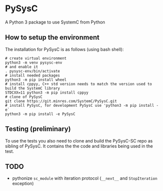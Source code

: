 # PySysC

A Python 3 package to use SystemC from Python

## How to setup the environment

The installation for PySysC is as follows (using bash shell):

```
# create virtual environment
python3 -m venv pysysc-env
# and enable it
. pysysc-env/bin/activate
# install needed packages
python3 -m pip install wheel
# install cppyy, C++ std version needs to match the version used to build the SystemC library
STDCXX=11 python3 -m pip install cppyy
# clone of PySysC
git clone https://git.minres.com/SystemC/PySysC.git
# install PySysC, for development PySysC use 'python3 -m pip install -e`
python3 -m pip install -e PySysC
```

## Testing (preliminary)

To use the tests you also need to clone and build the PySysC-SC repo as sibling of PySysC. It contains the the code and libraries being used in the test.

## TODO

* pythonize `sc_module` with iteration protocol (`__next__` and `StopIteration`  exception)
